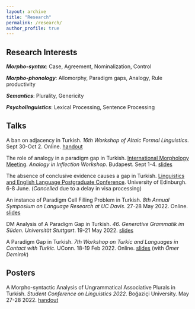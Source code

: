 ```yaml
---
layout: archive
title: "Research"
permalink: /research/
author_profile: true
---
```


## Research Interests

***Morpho-syntax***: Case, Agreement, Nominalization, Control

***Morpho-phonology***: Allomorphy, Paradigm gaps, Analogy, Rule productivity

***Semantics***: Plurality, Genericity

***Psycholinguistics***: Lexical Processing, Sentence Processing

## Talks

A ban on adjacency in Turkish. *16th Workshop of Altaic Formal Linguistics*. Sept 30-Oct 2. Online. [handout](https://github.com/muhammedileri/muhammedileri.github.io/blob/master/files/handout_WAFL16.pdf?raw=true)

The role of analogy in a paradigm gap in Turkish. [International Morphology Meeting](http://www.nytud.hu/imm20/program.html). *Analogy in Inflection Workshop*. Budapest. Sept 1-4. [slides](https://github.com/muhammedileri/muhammedileri.github.io/blob/master/files/IMM20_slides.pdf?raw=true)

The absence of conclusive evidence causes a gap in Turkish. [Linguistics and English Language Postgraduate Conference](https://pgc.lel.ed.ac.uk/?p=programme). University of Edinburgh. 6-8 June. (*Cancelled* due to a delay in visa processing)

An instance of Paradigm Cell Filling Problem in Turkish. *8th Annual Symposium on Language Research at UC Davis*. 27-28 May 2022. Online. [slides](https://github.com/muhammedileri/muhammedileri.github.io/blob/master/files/LanguageCluster_Slides.pdf?raw=true)

DM Analysis of A Paradigm Gap in Turkish. *46. Generative Grammatik im Süden. Universität Stuttgart*. 19-21 May 2022. [slides](https://github.com/muhammedileri/muhammedileri.github.io/blob/master/files/GGS46_Slides.pdf?raw=true)

A Paradigm Gap in Turkish. *7th Workshop on Turkic and Languages in Contact with Turkic*. UConn. 18-19 Feb 2022. Online. [slides](https://github.com/muhammedileri/muhammedileri.github.io/blob/master/files/TU%2B7_slides.pdf?raw=true) (with *Ömer Demirok*)

## Posters

A Morpho-syntactic Analysis of Ungrammatical Associative Plurals in Turkish. *Student Conference on Linguistics 2022*. Boğaziçi University. May 27-28 2022. [handout](https://github.com/muhammedileri/muhammedileri.github.io/blob/master/files/SCOL_Poster_Handout.pdf?raw=true)


